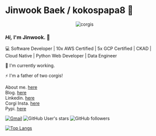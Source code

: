# Jinwook Baek / kokospapa8  👋
<div align="center">

![corgis](https://github.com/kokospapa8/kokos-asset-archive/blob/master/corgis/koko_soccer.jpg)

</div>


### _Hi,_ I'm Jinwook. 👋

💻 Software Developer | 10x AWS Certified | 5x GCP Certified | CKAD | Cloud Native | Python Web Developer | Data Engineer

🔭 I'm currently working.

⚡ I'm a father of two corgis!


About me. [here](https://www.notion.so/nujabes8/Jinwook-Baek-kokospapa8-0b4a5b64fe7f475dba2387da7f2d8bf5)<br/>
Blog. [here](https://blog.kokospapa.com/)<br/>
Linkedin. [here](https://www.linkedin.com/in/kokospapa8/)<br/>
Corgi Insta. [here](https://www.instagram.com/corgi_x2/)<br/>
Pypi. [here](https://pypi.org/project/django-async-image-upload/0.1.0/)<br/>

[![Gmail](https://img.shields.io/badge/Gmail-d14836?style=flat&logo=Gmail&logoColor=white&link=mailto:kokos.papa8@gmail.com)](mailto:kokos.papa8@@gmail.com) ![GitHub User's stars](https://img.shields.io/github/stars/kokospapa8?logo=github) ![GitHub followers](https://img.shields.io/github/followers/kokospapa8?logo=github)

[![Top Langs](https://github-readme-stats.vercel.app/api/top-langs/?username=joonas-yoon&layout=compact)](https://github.com/anuraghazra/github-readme-stats)

<!--
**kokospapa8/kokospapa8** is a ✨ _special_ ✨ repository because its `README.md` (this file) appears on your GitHub profile.

Here are some ideas to get you started:

- 🔭 I’m currently working on ...
- 🌱 I’m currently learning ...
- 👯 I’m looking to collaborate on ...
- 🤔 I’m looking for help with ...
- 💬 Ask me about ... 
- 📫 How to reach me: ...
- 😄 Pronouns: ...
- ⚡ Fun fact: ...
-->

